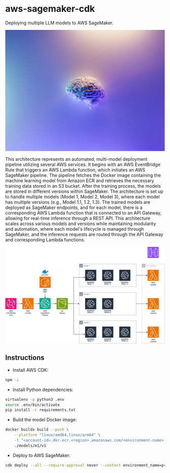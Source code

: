 # aws-sagemaker-cdk
Deploying multiple LLM models to AWS SageMaker.

![wallpaper.jpg](wallpaper.jpg)

This architecture represents an automated, multi-model deployment pipeline utilizing several AWS services. It begins with an AWS EventBridge Rule that triggers an AWS Lambda function, which initiates an AWS SageMaker pipeline. The pipeline fetches the Docker image containing the machine learning model from Amazon ECR and retrieves the necessary training data stored in an S3 bucket. After the training process, the models are stored in different versions within SageMaker. The architecture is set up to handle multiple models (Model 1, Model 2, Model 3), where each model has multiple versions (e.g., Model 1.1, 1.2, 1.3). The trained models are deployed as SageMaker endpoints, and for each model, there is a corresponding AWS Lambda function that is connected to an API Gateway, allowing for real-time inference through a REST API. This architecture scales across various models and versions while maintaining modularity and automation, where each model's lifecycle is managed through SageMaker, and the inference requests are routed through the API Gateway and corresponding Lambda functions.

![architecture.png](architecture.png)

## Instructions

* Install AWS CDK:

```bash
npm -i
```

* Install Python dependencies:

```bash
virtualenv -p python3 .env
source .env/bin/activate
pip install -r requirements.txt
```

* Build the model Docker image:

```bash
docker buildx build --push \
    --platform "linux/amd64,linux/arm64" \
    -t "<account-id>.dkr.ecr.<region>.amazonaws.com/<environment-name>-repository:m1-v1" \
    ./models/m1/v1
```

* Deploy to AWS SageMaker:

```bash
cdk deploy --all --require-approval never --context environment_name=production
```
